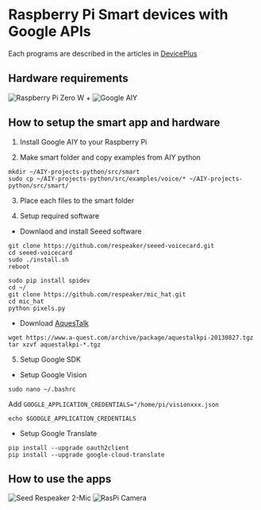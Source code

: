 # Raspberry Pi Smart devices with Google APIs

Each programs are described in the articles in [DevicePlus](http://deviceplus.jp)

## Hardware requirements

![Raspberry Pi Zero W](https://images-na.ssl-images-amazon.com/images/I/51TQvkcHJOL.jpg) + ![Google AIY](https://aiyprojects.withgoogle.com/)

## How to setup the smart app and hardware

1. Install Google AIY to your Raspberry Pi

2. Make smart folder and copy examples from AIY python
```
mkdir ~/AIY-projects-python/src/smart
sudo cp ~/AIY-projects-python/src/examples/voice/* ~/AIY-projects-python/src/smart/
```

3. Place each files to the smart folder

4. Setup required software

- Downlaod and install Seeed software

```
git clone https://github.com/respeaker/seeed-voicecard.git
cd seeed-voicecard
sudo ./install.sh
reboot
```
```
sudo pip install spidev
cd ~/
git clone https://github.com/respeaker/mic_hat.git
cd mic_hat
python pixels.py
```

- Download [AquesTalk](https://www.a-quest.com/products/aquestalkpi.html)
```
wget https://www.a-quest.com/archive/package/aquestalkpi-20130827.tgz
tar xzvf aquestalkpi-*.tgz
```

5. Setup Google SDK
- Setup Google Vision
```
sudo nano ~/.bashrc
```
Add `GOOGLE_APPLICATION_CREDENTIALS="/home/pi/visionxxx.json`
```
echo $GOOGLE_APPLICATION_CREDENTIALS
```

- Setup Google Translate
```
pip install --upgrade oauth2client
pip install --upgrade google-cloud-translate
```

## How to use the apps
![Seed Respeaker 2-Mic](https://images-na.ssl-images-amazon.com/images/I/61LUX8fc0xL._SL1024_.jpg)
![RasPi Camera](https://images-na.ssl-images-amazon.com/images/I/41gHGo7BeuL.jpg) 
